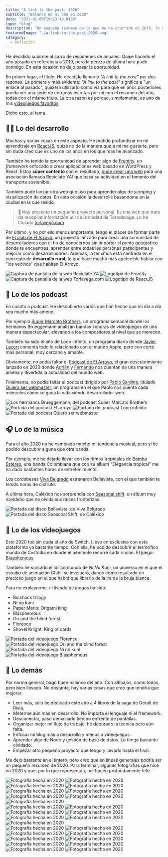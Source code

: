 ```yaml
---
title: "A link to the past: 2020"
subtitle: "Balance de mi año en 2020"
date: "2021-01-06T19:23:10.0100"
type: "blog"
description: "Un pequeño resumen de lo que me ha ocurrido en 2020, lo que he aprendido, lo que no, lo que he jugado, lo que me gustaría jugar..."
featuredImage: "./a-link-to-the-past-2020.png"
category:
  - Reflexión
---
```


He decidido subirme al carro de resúmenes de anuales. Quise hacerlo el año pasado en referencia a 2019, pero la pereza de última hora pudo conmigo. En esta ocasión no dejo pasar la oportunidad.

En primer lugar, el título. He decidido llamarlo _"A link to the past"_ por dos razones. La primera y más evidente: _"A link to the past"_ significa a "un enlace al pasado", quisiera utilizarlo como vía para que en años posteriores pueda ver una serie de entradas escritas por mí con el resumen del año, todas con el mismo título. La otra razón es porque, simplemente, es uno de mis [videojuegos favoritos](https://en.wikipedia.org/wiki/The_Legend_of_Zelda:_A_Link_to_the_Past).

Dicho esto, al tema.

## 👨‍💻 Lo del desarrollo

Muchas y varias cosas en este aspecto. He podido profundizar en mi aprendizaje en [ReactJS](https://reactjs.org), quizá no de la manera que a mí me gustaría, pero sin duda creo que es uno de los años en los que mas he avanzado.

También he tenido la oportunidad de aprender algo de [Frontity](https://frontity.org), un _framework_ enfocado a crear aplicaciones web basado en WordPress y React. Estoy **súper contento** con el resultado, [pude crear una web](https://www.reciclateya.com) para una asociación llamada Recíclate YA! que basa su actividad en el fomento del transporte sostenible.

También pude lanzar otra web que uso para aprender algo de _scraping_ y visualización de datos. En esta ocasión la desarrollé basándome en la ciudad en la que resido.

> 🎉 Hoy presento un pequeño proyecto personal. Es una web que trata de recopilar información útil de la ciudad de Torrelavega. Lo he titulado [torlavega.com](https://www.torlavega.com)

Por último, y no por ello menos importante, tengo el placer de formar parte de [El club de El Arroyo](http://elarroyo.club), un proyecto lanzado para crear una comunidad de desarrolladores con el fin de conocernos sin importar el punto geográfico donde te encuentres, aprender entre todas las personas participantes y mejorar como desarrolladores. Además, la temática está centrada en el concepto de **desarrollo rural**; lo que hace mucho más apetecible hablar con "los vecinos" que habitan El Arroyo.

<div class="gallery-post__2-columns">
  <img src="./a-link-to-the-past-2020-desarrollo-01.jpg" alt="Captura de pantalla de la web Recíclate YA" title="Recíclate YA"/>
  <img src="./a-link-to-the-past-2020-desarrollo-02.jpg" alt="Logotipo de Frontity" title="Frontity"/>
  <img src="./a-link-to-the-past-2020-desarrollo-03.jpg" alt="Captura de pantalla de la web Torlavega.com" title="Torlavega.com"/>
  <img src="./a-link-to-the-past-2020-desarrollo-04.jpg" alt="Logotipo de ReactJS" title="ReactJS"/>
</div>

## 🎤 Lo de los podcast

En cuanto a podcast. He descubierto varios que han hecho que mi día a día sea mucho más ameno.

Por ejemplo [Super Marcato Brothers](http://www.supermarcatobros.com), un programa semanal donde los hermanos Brueggemann analizan bandas sonoras de videojuegos de una manera espectacular, elevando a los compositores al nivel que se merecen.

También ha sido el año de Loop infinito, un programa diario donde [Javier Lacort](https://twitter.com/jlacort) comenta todo lo relacionado con el mundo Apple, pero con corte más personal; muy cercano y amable.

Obviamente, no podía faltar el [Podcast de El Arroyo](http://elarroyo.dev), el gran descubrimiento lanzado en 2020 donde [Adrián](https://twitter.com/adria_cobo) y [Fernando](https://twitter.com/fgrwebes) nos cuentan de una manera amena y divertida la actualidad del mundo web.

Finalmente, no podía faltar el podcast dirigido por [Pablo Sardina](https://www.sarpanet.es), titulado [Quiero ser webmaster](https://www.quieroserwebmaster.com), un programa en el que Pablo nos cuenta cada miércoles cómo se gana la vida siendo desarrollador web.

<div class="gallery-post__2-columns">
  <img src="./a-link-to-the-past-2020-podcast-01.jpg" alt="Los hermanos Brueggemann, del podcast Super Marcato Brothers" title="Los hermanos Brueggemann"/>
  <img src="./a-link-to-the-past-2020-podcast-02.jpg" alt="Portada del podcast El arroyo" title="El Arroyo"/>
  <img src="./a-link-to-the-past-2020-podcast-03.jpg" alt="Portada del podcast Loop infinito" title="Loop infinito"/>
  <img src="./a-link-to-the-past-2020-podcast-04.jpg" alt="Portada del podcast Quiero ser webmaster" title="Quiero ser webmaster"/>
</div>

## 🎧 Lo de la música

Para el año 2020 no he cambiado mucho mi tendencia musical, pero sí he podido descubrir alguna que otra banda.

Por ejemplo, me he dejado llevar con los ritmos tropicales de [Bomba Estéreo](https://bombaestereo.bandcamp.com/album/elegancia-tropical), una banda Colombiana que con su álbum "Elegancia tropical" me ha dado bastantes horas de entretenimiento.

Los cordobeses [Viva Belgrado](https://vivabelgrado.bandcamp.com/album/bellavista) estrenaron Bellavista, con el que también te tenido horas de disfrute.

A última hora, Caléxico nos sorprendía con [Seasonal shift](https://casadecalexico.bandcamp.com/album/seasonal-shift), un álbum muy navideño que no olvida sus raíces fronterizas.

<div class="gallery-post__2-columns">
  <img src="./a-link-to-the-past-2020-musica-01.jpg" alt="Portada del disco Bellavista, de Viva Belgrado" title="Bellavista, de Viva Belgrado"/>
  <img src="./a-link-to-the-past-2020-musica-02.jpg" alt="Portada del disco Seasonal Shift, de Caléxico" title="Seasonal Shift, de Caléxico"/>
</div>

## 👾 Lo de los videojuegos

Este 2020 fué sin duda el año de Switch. Llevo en exclusiva con esta plataforma ya bastante tiempo. Con ella, he podido descubrir el terrorífico mundo de Cvstodia en donde el penitente recorre cada rincón. El juego: [Blasphemous](https://thegamekitchen.com/blasphemous/).

También he surcado el idílico mundo de _Ni No Kuni_, un universo en el que el estudio de animación Ghibli se involucró, dando como resultado un precioso juego en el que habrá que librarlo de la ira de la bruja blanca.

Para no explayarme, el listado de juegos ha sido:

- Bioshock trilogy
- Ni no kuni
- Paper Mario: Origami king
- Blasphemous
- Ori and the blind forest
- Florence
- Shovel Knight: King of cards

![Portada del videojuego Florence](./a-link-to-the-past-2020-videojuegos-01.jpg)
![Portada del videojuego Ori and the blind forest](./a-link-to-the-past-2020-videojuegos-02.jpg)
![Portada del videojuego Ni no kuni](./a-link-to-the-past-2020-videojuegos-03.jpg)
![Portada del videojuego Blasphemous](./a-link-to-the-past-2020-videojuegos-04.jpg)

## 🌵 Lo demás

Por norma general, hago buen balance del año. Con altibajos, como todos, pero bien llevado. No obstante, hay varias cosas que creo que tendría que mejorar.

- Leer más, sólo he dedicado este año a 4 libros de la saga de Geralt de Rivia.
- Meterme aún mas en desarrollo. No importa el lenguaje ni el framework.
- Desconectar, paso demasiado tiempo enfrente de pantallas.
- Organizar mejor mi flujo de trabajo, he depurado la técnica pero aún falta.
- Enfocar mi blog más a desarrollo y menos a videojuegos.
- Aprender algo de Node y gestión de base de datos. Lo tengo bastante olvidado.
- Empezar otro pequeño proyecto que tengo y llevarlo hasta el final.

Me dejo bastante en el tintero, pero creo que en líneas generales podría ser un pequeño resumen de 2020. Para terminar, algunas fotografías que hice en 2020 y que, por lo que representan, me hacen profundamente feliz.

<div class="gallery-post__2-columns">
  <img src="./a-link-to-the-past-2020-fotografia-2.jpg" alt="Fotografía hecha en 2020" title="Fotografía hecha en 2020"/>
  <img src="./a-link-to-the-past-2020-fotografia-4.jpg" alt="Fotografía hecha en 2020" title="Fotografía hecha en 2020"/>
  <img src="./a-link-to-the-past-2020-fotografia-5.jpg" alt="Fotografía hecha en 2020" title="Fotografía hecha en 2020"/>
  <img src="./a-link-to-the-past-2020-fotografia-3.jpg" alt="Fotografía hecha en 2020" title="Fotografía hecha en 2020"/>
  <img src="./a-link-to-the-past-2020-fotografia-6.jpg" alt="Fotografía hecha en 2020" title="Fotografía hecha en 2020"/>
  <img src="./a-link-to-the-past-2020-fotografia-7.jpg" alt="Fotografía hecha en 2020" title="Fotografía hecha en 2020"/>
  <img src="./a-link-to-the-past-2020-fotografia-8.jpg" alt="Fotografía hecha en 2020" title="Fotografía hecha en 2020"/>
  <img src="./a-link-to-the-past-2020-fotografia-1.jpg" alt="Fotografía hecha en 2020" title="Fotografía hecha en 2020"/>
</div>

<div class="gallery-post__1-columns">
  <img src="./a-link-to-the-past-2020-fotografia-13.jpg" alt="Fotografía hecha en 2020" title="Fotografía hecha en 2020"/>
</div>

<div class="gallery-post__2-columns">
  <img src="./a-link-to-the-past-2020-fotografia-9.jpg" alt="Fotografía hecha en 2020" title="Fotografía hecha en 2020"/>
  <img src="./a-link-to-the-past-2020-fotografia-10.jpg" alt="Fotografía hecha en 2020" title="Fotografía hecha en 2020"/>
  <img src="./a-link-to-the-past-2020-fotografia-25.jpg" alt="Fotografía hecha en 2020" title="Fotografía hecha en 2020"/>
  <img src="./a-link-to-the-past-2020-fotografia-11.jpg" alt="Fotografía hecha en 2020" title="Fotografía hecha en 2020"/>
  <img src="./a-link-to-the-past-2020-fotografia-12.jpg" alt="Fotografía hecha en 2020" title="Fotografía hecha en 2020"/>
  <img src="./a-link-to-the-past-2020-fotografia-14.jpg" alt="Fotografía hecha en 2020" title="Fotografía hecha en 2020"/>
</div>

<div class="gallery-post__1-columns">
  <img src="./a-link-to-the-past-2020-fotografia-24.jpg" alt="Fotografía hecha en 2020" title="Fotografía hecha en 2020"/>
</div>

<div class="gallery-post__2-columns">
  <img src="./a-link-to-the-past-2020-fotografia-15.jpg" alt="Fotografía hecha en 2020" title="Fotografía hecha en 2020"/>
  <img src="./a-link-to-the-past-2020-fotografia-16.jpg" alt="Fotografía hecha en 2020" title="Fotografía hecha en 2020"/>
  <img src="./a-link-to-the-past-2020-fotografia-17.jpg" alt="Fotografía hecha en 2020" title="Fotografía hecha en 2020"/>
  <img src="./a-link-to-the-past-2020-fotografia-18.jpg" alt="Fotografía hecha en 2020" title="Fotografía hecha en 2020"/>
  <img src="./a-link-to-the-past-2020-fotografia-19.jpg" alt="Fotografía hecha en 2020" title="Fotografía hecha en 2020"/>
  <img src="./a-link-to-the-past-2020-fotografia-20.jpg" alt="Fotografía hecha en 2020" title="Fotografía hecha en 2020"/>
  <img src="./a-link-to-the-past-2020-fotografia-21.jpg" alt="Fotografía hecha en 2020" title="Fotografía hecha en 2020"/>
  <img src="./a-link-to-the-past-2020-fotografia-22.jpg" alt="Fotografía hecha en 2020" title="Fotografía hecha en 2020"/>
  <img src="./a-link-to-the-past-2020-fotografia-23.jpg" alt="Fotografía hecha en 2020" title="Fotografía hecha en 2020"/>
  <img src="./a-link-to-the-past-2020-fotografia-26.jpg" alt="Fotografía hecha en 2020" title="Fotografía hecha en 2020"/>
</div>
